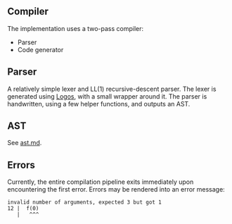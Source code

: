 ## Compiler

The implementation uses a two-pass compiler:

- Parser
- Code generator

## Parser

A relatively simple lexer and LL(1) recursive-descent parser.
The lexer is generated using [Logos](https://crates.io/crates/logos), with a small wrapper around it.
The parser is handwritten, using a few helper functions, and outputs an AST.

## AST

See [ast.md](./ast.md).

## Errors

Currently, the entire compilation pipeline exits immediately upon encountering the first error.
Errors may be rendered into an error message:

```text,ignore
invalid number of arguments, expected 3 but got 1
12 |  f(0)
   |   ^^^
```

